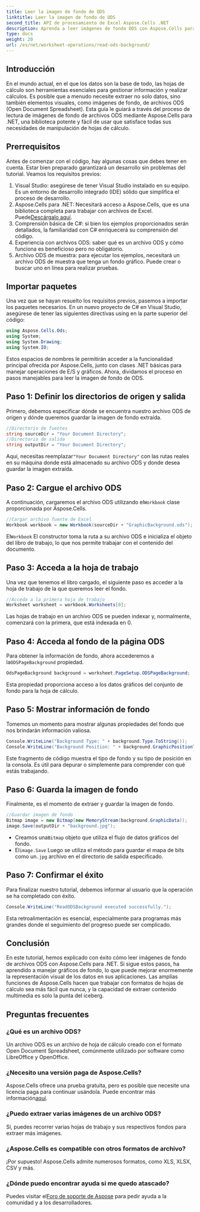 ```yaml
---
title: Leer la imagen de fondo de ODS
linktitle: Leer la imagen de fondo de ODS
second_title: API de procesamiento de Excel Aspose.Cells .NET
description: Aprenda a leer imágenes de fondo ODS con Aspose.Cells para .NET con este completo tutorial paso a paso. Perfecto para desarrolladores y entusiastas.
type: docs
weight: 20
url: /es/net/worksheet-operations/read-ods-background/
---
```

## Introducción
En el mundo actual, en el que los datos son la base de todo, las hojas de cálculo son herramientas esenciales para gestionar información y realizar cálculos. Es posible que a menudo necesite extraer no solo datos, sino también elementos visuales, como imágenes de fondo, de archivos ODS (Open Document Spreadsheet). Esta guía le guiará a través del proceso de lectura de imágenes de fondo de archivos ODS mediante Aspose.Cells para .NET, una biblioteca potente y fácil de usar que satisface todas sus necesidades de manipulación de hojas de cálculo.
## Prerrequisitos
Antes de comenzar con el código, hay algunas cosas que debes tener en cuenta. Estar bien preparado garantizará un desarrollo sin problemas del tutorial. Veamos los requisitos previos:
1. Visual Studio: asegúrese de tener Visual Studio instalado en su equipo. Es un entorno de desarrollo integrado (IDE) sólido que simplifica el proceso de desarrollo.
2.  Aspose.Cells para .NET: Necesitará acceso a Aspose.Cells, que es una biblioteca completa para trabajar con archivos de Excel. Puede[Descárgalo aquí](https://releases.aspose.com/cells/net/).
3. Comprensión básica de C#: si bien los ejemplos proporcionados serán detallados, la familiaridad con C# enriquecerá su comprensión del código.
4. Experiencia con archivos ODS: saber qué es un archivo ODS y cómo funciona es beneficioso pero no obligatorio.
5. Archivo ODS de muestra: para ejecutar los ejemplos, necesitará un archivo ODS de muestra que tenga un fondo gráfico. Puede crear o buscar uno en línea para realizar pruebas.
## Importar paquetes
Una vez que se hayan resuelto los requisitos previos, pasemos a importar los paquetes necesarios. En un nuevo proyecto de C# en Visual Studio, asegúrese de tener las siguientes directivas using en la parte superior del código:
```csharp
using Aspose.Cells.Ods;
using System;
using System.Drawing;
using System.IO;
```
Estos espacios de nombres le permitirán acceder a la funcionalidad principal ofrecida por Aspose.Cells, junto con clases .NET básicas para manejar operaciones de E/S y gráficos.
Ahora, dividamos el proceso en pasos manejables para leer la imagen de fondo de ODS. 
## Paso 1: Definir los directorios de origen y salida
Primero, debemos especificar dónde se encuentra nuestro archivo ODS de origen y dónde queremos guardar la imagen de fondo extraída.
```csharp
//Directorio de fuentes
string sourceDir = "Your Document Directory";
//Directorio de salida
string outputDir = "Your Document Directory";
```
Aquí, necesitas reemplazar`"Your Document Directory"` con las rutas reales en su máquina donde está almacenado su archivo ODS y donde desea guardar la imagen extraída.
## Paso 2: Cargue el archivo ODS 
 A continuación, cargaremos el archivo ODS utilizando el`Workbook` clase proporcionada por Aspose.Cells.
```csharp
//Cargar archivo fuente de Excel
Workbook workbook = new Workbook(sourceDir + "GraphicBackground.ods");
```
 El`Workbook` El constructor toma la ruta a su archivo ODS e inicializa el objeto del libro de trabajo, lo que nos permite trabajar con el contenido del documento.
## Paso 3: Acceda a la hoja de trabajo 
Una vez que tenemos el libro cargado, el siguiente paso es acceder a la hoja de trabajo de la que queremos leer el fondo.
```csharp
//Acceda a la primera hoja de trabajo
Worksheet worksheet = workbook.Worksheets[0];
```
Las hojas de trabajo en un archivo ODS se pueden indexar y, normalmente, comenzará con la primera, que está indexada en 0.
## Paso 4: Acceda al fondo de la página ODS 
 Para obtener la información de fondo, ahora accederemos a la`ODSPageBackground` propiedad.
```csharp
OdsPageBackground background = worksheet.PageSetup.ODSPageBackground;
```
Esta propiedad proporciona acceso a los datos gráficos del conjunto de fondo para la hoja de cálculo.
## Paso 5: Mostrar información de fondo
Tomemos un momento para mostrar algunas propiedades del fondo que nos brindarán información valiosa.
```csharp
Console.WriteLine("Background Type: " + background.Type.ToString());
Console.WriteLine("Background Position: " + background.GraphicPositionType.ToString());
```
Este fragmento de código muestra el tipo de fondo y su tipo de posición en la consola. Es útil para depurar o simplemente para comprender con qué estás trabajando.
## Paso 6: Guarda la imagen de fondo 
Finalmente, es el momento de extraer y guardar la imagen de fondo.
```csharp
//Guardar imagen de fondo
Bitmap image = new Bitmap(new MemoryStream(background.GraphicData));
image.Save(outputDir + "background.jpg");
```
-  Creamos una`Bitmap` objeto que utiliza el flujo de datos gráficos del fondo.
-  El`image.Save` Luego se utiliza el método para guardar el mapa de bits como un`.jpg` archivo en el directorio de salida especificado. 
## Paso 7: Confirmar el éxito 
Para finalizar nuestro tutorial, debemos informar al usuario que la operación se ha completado con éxito.
```csharp
Console.WriteLine("ReadODSBackground executed successfully.");
```
Esta retroalimentación es esencial, especialmente para programas más grandes donde el seguimiento del progreso puede ser complicado.
## Conclusión
En este tutorial, hemos explicado con éxito cómo leer imágenes de fondo de archivos ODS con Aspose.Cells para .NET. Si sigue estos pasos, ha aprendido a manejar gráficos de fondo, lo que puede mejorar enormemente la representación visual de los datos en sus aplicaciones. Las amplias funciones de Aspose.Cells hacen que trabajar con formatos de hojas de cálculo sea más fácil que nunca, y la capacidad de extraer contenido multimedia es solo la punta del iceberg.
## Preguntas frecuentes
### ¿Qué es un archivo ODS?
Un archivo ODS es un archivo de hoja de cálculo creado con el formato Open Document Spreadsheet, comúnmente utilizado por software como LibreOffice y OpenOffice.
### ¿Necesito una versión paga de Aspose.Cells?
 Aspose.Cells ofrece una prueba gratuita, pero es posible que necesite una licencia paga para continuar usándola. Puede encontrar más información[aquí](https://purchase.aspose.com/buy).
### ¿Puedo extraer varias imágenes de un archivo ODS?
Sí, puedes recorrer varias hojas de trabajo y sus respectivos fondos para extraer más imágenes.
### ¿Aspose.Cells es compatible con otros formatos de archivo?
¡Por supuesto! Aspose.Cells admite numerosos formatos, como XLS, XLSX, CSV y más.
### ¿Dónde puedo encontrar ayuda si me quedo atascado?
 Puedes visitar el[Foro de soporte de Aspose](https://forum.aspose.com/c/cells/9) para pedir ayuda a la comunidad y a los desarrolladores.